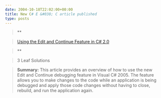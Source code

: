 ```yaml
---
date: 2004-10-18T22:02:00+00:00
title: New C# E &#038; C article published
type: posts
---
```

> **

> [Using the Edit and Continue Feature in C# 2.0](http://msdn.microsoft.com/vcsharp/default.aspx?pull=/library/en-us/dnvs05/html/edit_continue.asp)

>**

>

> 3 Leaf Solutions

> **Summary:** This article provides an overview of how to use the new Edit and Continue debugging feature in Visual C# 2005. The feature allows you to make changes to the code while an application is being debugged and apply those code changes without having to close, rebuild, and run the application again.
